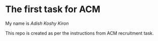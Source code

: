 # The first task for ACM

My name is *Adish Koshy Kiron*

This repo is created as per the instructions from ACM recruitment task.


